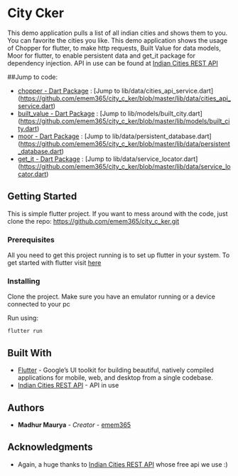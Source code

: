 # City Cker

This demo application pulls a list of all indian cities and shows them to you. You can favorite the cities you like.  This demo application shows the usage of Chopper for flutter, to make http requests, Built Value for data models, Moor for flutter, to enable persistent data and get_it package for dependency injection.
API in use can be found at [Indian Cities REST API](https://indian-cities-api-nocbegfhqg.now.sh)

##Jump to code:

* [chopper - Dart Package](https://pub.dev/packages/chopper) : [Jump to lib/data/cities_api_service.dart] (https://github.com/emem365/city_c_ker/blob/master/lib/data/cities_api_service.dart)
* [built_value - Dart Package](https://pub.dev/packages/built_value) : [Jump to lib/models/built_city.dart] (https://github.com/emem365/city_c_ker/blob/master/lib/models/built_city.dart)
* [moor - Dart Package](https://pub.dev/packages/moor) : [Jump to lib/data/persistent_database.dart] (https://github.com/emem365/city_c_ker/blob/master/lib/data/persistent_database.dart)
* [get_it - Dart Package](https://pub.dev/packages/get_it) : [Jump to lib/data/service_locator.dart] (https://github.com/emem365/city_c_ker/blob/master/lib/data/service_locator.dart)

## Getting Started

This is simple flutter project. If you want to mess around with the code, just clone the repo: https://github.com/emem365/city_c_ker.git

### Prerequisites

All you need to get this project running is to set up flutter in your system. To get started with flutter visit [here](https://flutter.dev/docs/get-started/install)

### Installing

Clone the project. Make sure you have an emulator running or a device connected to your pc

Run using: 
```
flutter run
```

## Built With

* [Flutter](https://flutter.dev/) - Google’s UI toolkit for building beautiful, natively compiled applications for mobile, web, and desktop from a single codebase.
* [Indian Cities REST API](https://indian-cities-api-nocbegfhqg.now.sh) - API in use


## Authors

* **Madhur Maurya** - *Creator* - [emem365](https://github.com/emem365)


## Acknowledgments

* Again, a huge thanks to [Indian Cities REST API](https://indian-cities-api-nocbegfhqg.now.sh) whose free api we use :)

